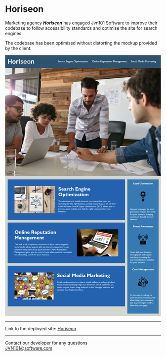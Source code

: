# Horiseon

 Marketing agency ***Horiseon*** has engaged Jvn101 Software to improve their codebase to follow accessibility standards and optimise the site for search engines
 
 The codebase has been optimised without distorting the mockup provided by the client:
 
 ![Horiseon Website](assets/images/Horiseon-Website-Mockup.png) 
 
 ***
 Link to the deployed site:
 [Horiseon](https://jvn101.github.io/01-Code-Refactor-Client-Horiseon/)
 ***
 
Contact our developer for any questions <br />
<JVN101@software.com>


            
